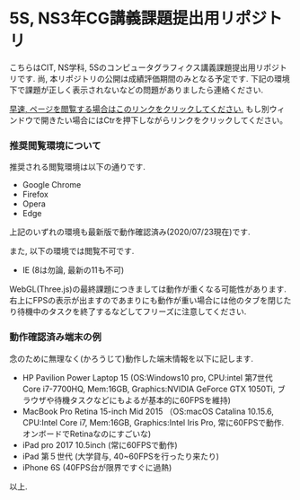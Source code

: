 # 5S, NS3年CG講義課題提出用リポジトリ
こちらはCIT, NS学科, 5Sのコンピュータグラフィクス講義課題提出用リポジトリです. 尚, 本リポジトリの公開は成績評価期間のみとなる予定です. 下記の環境下で課題が正しく表示されないなどの問題がありましたら連絡ください.

[早速, ページを閲覧する場合はこのリンクをクリックしてください.](https://nkgw-marronnier.github.io/index.html)
もし別ウィンドウで開きたい場合にはCtrを押下しながらリンクをクリックしてください。

### 推奨閲覧環境について
推奨される閲覧環境は以下の通りです.

* Google Chrome
* Firefox
* Opera
* Edge

上記のいずれの環境も最新版で動作確認済み(2020/07/23現在)です.

また, 以下の環境では閲覧不可です.

* IE (8は勿論, 最新の11も不可)

WebGL(Three.js)の最終課題につきましては動作が重くなる可能性があります. 右上にFPSの表示が出ますのであまりにも動作が重い場合には他のタブを閉じたり待機中のタスクを終了するなどしてフリーズに注意してください.

### 動作確認済み端末の例
念のために無理なく(かろうじて)動作した端末情報を以下に記します.

* HP Pavilion Power Laptop 15 (OS:Windows10 pro, CPU:intel 第7世代 Core i7-7700HQ, Mem:16GB, Graphics:NVIDIA GeForce GTX 1050Ti, ブラウザや待機タスクなどにもよるが基本的に60FPSを維持)
* MacBook Pro Retina 15-inch Mid 2015 （OS:macOS Catalina 10.15.6, CPU:Intel Core i7, Mem:16GB, Graphics:Intel Iris Pro, 常に60FPSで動作. オンボードでRetinaなのにすごいな)
* iPad pro 2017 10.5inch (常に60FPSで動作)
* iPad 第５世代 (大学貸与, 40~60FPSを行ったり来たり)
* iPhone 6S (40FPS台が限界ですぐに過熱)

以上.
